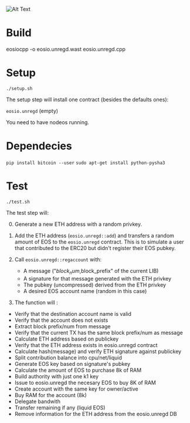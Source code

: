 ![Alt Text](https://i.imgur.com/6F5aHWH.png)

# Build

eosiocpp -o eosio.unregd.wast eosio.unregd.cpp

# Setup

```./setup.sh```

The setup step will install one contract (besides the defaults ones):
  
  `eosio.unregd` (empty)

You need to have nodeos running.

# Dependecies

 ```pip install bitcoin --user```
 ```sudo apt-get install python-pysha3```

# Test

```./test.sh```

The test step will:

 0. Generate a new ETH address with a random privkey.
 
 1. Add the ETH address (`eosio.unregd::add`) and transfers a random amount of 
    EOS to the `eosio.unregd` contract.
    This is to simulate a user that contributed to the ERC20 but 
    didn't register their EOS pubkey.

 2. Call `eosio.unregd::regaccount` with:

	* A message ("$block_num,$block_prefix" of the current LIB)
	* A signature for that message generated with the ETH privkey
	* The pubkey (uncompressed) derived from the ETH privkey
	* A desired EOS account name (random in this case)

4.  The function will :
  
  * Verify that the destination account name is valid
  * Verify that the account does not exists
  * Extract block prefix/num from message
  * Verify that the current TX has the same block prefix/num as message
  * Calculate ETH address based on publickey
  * Verify that the ETH address exists in eosio.unregd contract
  * Calculate hash(message) and verify ETH signature against publickey
  * Split contribution balance into cpu/net/liquid
  * Generate EOS key based on signature's pubkey
  * Calculate the amount of EOS to purchase 8k of RAM
  * Build authority with just one k1 key
  * Issue to eosio.unregd the necesary EOS to buy 8K of RAM
  * Create account with the same key for owner/active
  * Buy RAM for the account (8k)
  * Delegate bandwith
  * Transfer remaining if any (liquid EOS)
  * Remove information for the ETH address from the eosio.unregd DB